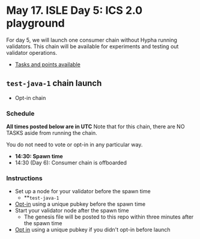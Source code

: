 # May 17. ISLE Day 5: ICS 2.0 playground

For day 5, we will launch one consumer chain without Hypha running validators. This chain will be available for experiments and testing out validator operations.

* [Tasks and points available](./tasks.md#day-5)

## `test-java-1` chain launch

* Opt-in chain

### Schedule

**All times posted below are in UTC**
Note that for this chain, there are NO TASKS aside from running the chain.

You do not need to vote or opt-in in any particular way.

* **14:30: Spawn time**
* 14:30 (Day 6): Consumer chain is offboarded

### Instructions

* Set up a node for your validator before the spawn time
  * **`test-java-1` 
* [Opt-in](./instructions.md#opt-in-to-a-consumer-chain) using a unique pubkey before the spawn time
* Start your validator node after the spawn time
  * The genesis file will be posted to this repo within three minutes after the spawn time
* [Opt in](./instructions.md#opt-in-to-a-consumer-chain) using a unique pubkey if you didn't opt-in before launch
